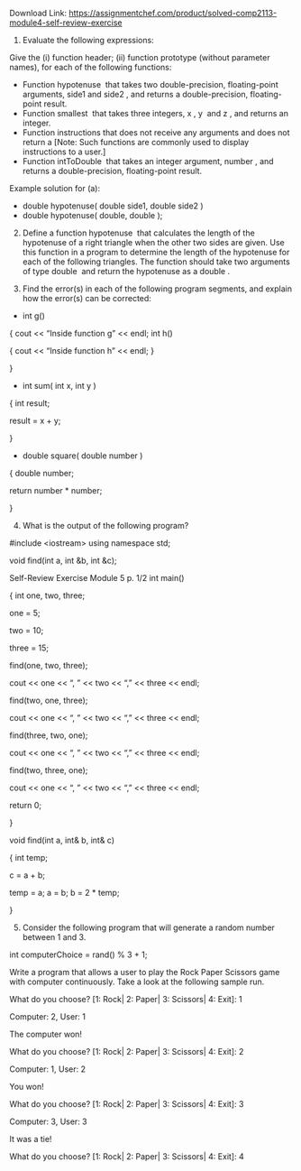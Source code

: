 Download Link: https://assignmentchef.com/product/solved-comp2113-module4-self-review-exercise
<br>



<ol>

 <li>Evaluate the following expressions:</li>

</ol>

Give the (i) function header; (ii) function prototype (without parameter names), for each of the following functions:

<ul>

 <li>Function hypotenuse​ ​ that takes two double-precision, floating-point arguments, side1​            and side2​      ​, and returns a double-precision, floating-point result.</li>

 <li>Function smallest​ ​ that takes three integers, x​ ​, y​ ​ and z​ ​, and returns an integer.</li>

 <li>Function instructions​ that does not receive any arguments and does not return a​             [Note: Such functions are commonly used to display instructions to a user.]</li>

 <li>Function intToDouble​ ​ that takes an integer argument, number​    ​, and returns a double-precision, floating-point result.</li>

</ul>




Example solution for (a):

<ul>

 <li>double hypotenuse( double side1, double side2 )</li>

 <li>double hypotenuse( double, double );</li>

</ul>

<ol start="2">

 <li>Define a function hypotenuse​ ​ that calculates the length of the hypotenuse of a right triangle when the other two sides are given. Use this function in a program to determine the length of the hypotenuse for each of the following triangles. The function should take two arguments of type double​    ​ and return the hypotenuse as a double​    ​.</li>

</ol>




<ol start="3">

 <li>Find the error(s) in each of the following program segments, and explain how the error(s) can be corrected:</li>

</ol>




<ul>

 <li>int g()</li>

</ul>

{ cout &lt;&lt; “Inside function g” &lt;&lt; endl;  int h()

{ cout &lt;&lt; “Inside function h” &lt;&lt; endl;  }

}




<ul>

 <li>int sum( int x, int y )</li>

</ul>

{ int result;

result = x + y;

}




<ul>

 <li>double square( double number )</li>

</ul>

{ double number;

return number * number;

}

<ol start="4">

 <li>What is the output of the following program?</li>

</ol>




#include &lt;iostream&gt; using namespace std;




void find(int a, int &amp;b, int &amp;c);




Self-Review Exercise         Module 5               p. 1/2 int main()

{ int one, two, three;




one = 5;

two = 10;

three = 15;




find(one, two, three);

cout &lt;&lt; one &lt;&lt; “, ” &lt;&lt; two &lt;&lt; “,” &lt;&lt; three &lt;&lt; endl;




find(two, one, three);

cout &lt;&lt; one &lt;&lt; “, ” &lt;&lt; two &lt;&lt; “,” &lt;&lt; three &lt;&lt; endl;




find(three, two, one);

cout &lt;&lt; one &lt;&lt; “, ” &lt;&lt; two &lt;&lt; “,” &lt;&lt; three &lt;&lt; endl;




find(two, three, one);

cout &lt;&lt; one &lt;&lt; “, ” &lt;&lt; two &lt;&lt; “,” &lt;&lt; three &lt;&lt; endl;

return 0;

}

void find(int a, int&amp; b, int&amp; c)

{ int temp;




c = a + b;

temp = a;     a = b;     b = 2 * temp;

}

<ol start="5">

 <li>Consider the following program that will generate a random number between 1 and 3.</li>

</ol>

int computerChoice = rand() % 3 + 1;




Write a program that allows a user to play the Rock Paper Scissors game with computer continuously. Take a look at the following sample run.




What do you choose? [1: Rock| 2: Paper| 3: Scissors| 4: Exit]: 1

Computer: 2, User: 1

The computer won!

What do you choose? [1: Rock| 2: Paper| 3: Scissors| 4: Exit]: 2

Computer: 1, User: 2

You won!

What do you choose? [1: Rock| 2: Paper| 3: Scissors| 4: Exit]: 3

Computer: 3, User: 3

It was a tie!

What do you choose? [1: Rock| 2: Paper| 3: Scissors| 4: Exit]: 4


